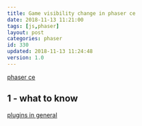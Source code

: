 ```yaml
---
title: Game visibility change in phaser ce
date: 2018-11-13 11:21:00
tags: [js,phaser]
layout: post
categories: phaser
id: 330
updated: 2018-11-13 11:24:48
version: 1.0
---
```


[phaser ce](https://photonstorm.github.io/phaser-ce/index.html)

<!-- more -->

## 1 - what to know
[plugins in general](/2018/10/09/phaser-plugins/) 
